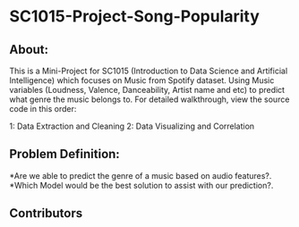 # SC1015-Project-Song-Popularity

## About:

This is a Mini-Project for SC1015 (Introduction to Data Science and Artificial Intelligence) which focuses on Music from Spotify dataset. Using Music variables (Loudness, Valence, Danceability, Artist name and etc) to predict what genre the music belongs to. For detailed walkthrough, view the source code in this order: 

1: Data Extraction and Cleaning
2: Data Visualizing and Correlation

## Problem Definition:

*Are we able to predict the genre of a music based on audio features?.  
*Which Model would be the best solution to assist with our prediction?.

## Contributors

